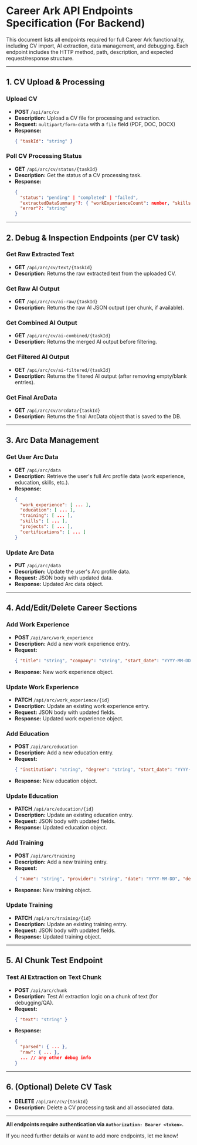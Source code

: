 # Career Ark API Endpoints Specification (For Backend)

This document lists all endpoints required for full Career Ark functionality, including CV import, AI extraction, data management, and debugging. Each endpoint includes the HTTP method, path, description, and expected request/response structure.

---

## 1. CV Upload & Processing

### Upload CV
- **POST** `/api/arc/cv`
- **Description:** Upload a CV file for processing and extraction.
- **Request:** `multipart/form-data` with a `file` field (PDF, DOC, DOCX)
- **Response:**
  ```json
  { "taskId": "string" }
  ```

### Poll CV Processing Status
- **GET** `/api/arc/cv/status/{taskId}`
- **Description:** Get the status of a CV processing task.
- **Response:**
  ```json
  {
    "status": "pending" | "completed" | "failed",
    "extractedDataSummary"?: { "workExperienceCount": number, "skillsFound": number },
    "error"?: "string"
  }
  ```

---

## 2. Debug & Inspection Endpoints (per CV task)

### Get Raw Extracted Text
- **GET** `/api/arc/cv/text/{taskId}`
- **Description:** Returns the raw extracted text from the uploaded CV.

### Get Raw AI Output
- **GET** `/api/arc/cv/ai-raw/{taskId}`
- **Description:** Returns the raw AI JSON output (per chunk, if available).

### Get Combined AI Output
- **GET** `/api/arc/cv/ai-combined/{taskId}`
- **Description:** Returns the merged AI output before filtering.

### Get Filtered AI Output
- **GET** `/api/arc/cv/ai-filtered/{taskId}`
- **Description:** Returns the filtered AI output (after removing empty/blank entries).

### Get Final ArcData
- **GET** `/api/arc/cv/arcdata/{taskId}`
- **Description:** Returns the final ArcData object that is saved to the DB.

---

## 3. Arc Data Management

### Get User Arc Data
- **GET** `/api/arc/data`
- **Description:** Retrieve the user's full Arc profile data (work experience, education, skills, etc.).
- **Response:**
  ```json
  {
    "work_experience": [ ... ],
    "education": [ ... ],
    "training": [ ... ],
    "skills": [ ... ],
    "projects": [ ... ],
    "certifications": [ ... ]
  }
  ```

### Update Arc Data
- **PUT** `/api/arc/data`
- **Description:** Update the user's Arc profile data.
- **Request:** JSON body with updated data.
- **Response:** Updated Arc data object.

---

## 4. Add/Edit/Delete Career Sections

### Add Work Experience
- **POST** `/api/arc/work_experience`
- **Description:** Add a new work experience entry.
- **Request:**
  ```json
  { "title": "string", "company": "string", "start_date": "YYYY-MM-DD", "end_date": "YYYY-MM-DD or null", "details": ["string", ...] }
  ```
- **Response:** New work experience object.

### Update Work Experience
- **PATCH** `/api/arc/work_experience/{id}`
- **Description:** Update an existing work experience entry.
- **Request:** JSON body with updated fields.
- **Response:** Updated work experience object.

### Add Education
- **POST** `/api/arc/education`
- **Description:** Add a new education entry.
- **Request:**
  ```json
  { "institution": "string", "degree": "string", "start_date": "YYYY-MM-DD", "end_date": "YYYY-MM-DD or null", "details": ["string", ...] }
  ```
- **Response:** New education object.

### Update Education
- **PATCH** `/api/arc/education/{id}`
- **Description:** Update an existing education entry.
- **Request:** JSON body with updated fields.
- **Response:** Updated education object.

### Add Training
- **POST** `/api/arc/training`
- **Description:** Add a new training entry.
- **Request:**
  ```json
  { "name": "string", "provider": "string", "date": "YYYY-MM-DD", "details": ["string", ...] }
  ```
- **Response:** New training object.

### Update Training
- **PATCH** `/api/arc/training/{id}`
- **Description:** Update an existing training entry.
- **Request:** JSON body with updated fields.
- **Response:** Updated training object.

---

## 5. AI Chunk Test Endpoint

### Test AI Extraction on Text Chunk
- **POST** `/api/arc/chunk`
- **Description:** Test AI extraction logic on a chunk of text (for debugging/QA).
- **Request:**
  ```json
  { "text": "string" }
  ```
- **Response:**
  ```json
  {
    "parsed": { ... },
    "raw": { ... },
    ... // any other debug info
  }
  ```

---

## 6. (Optional) Delete CV Task
- **DELETE** `/api/arc/cv/{taskId}`
- **Description:** Delete a CV processing task and all associated data.

---

**All endpoints require authentication via `Authorization: Bearer <token>`.**

If you need further details or want to add more endpoints, let me know! 